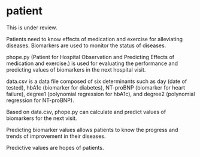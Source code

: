 # patient
This is under review.

Patients need to know effects of medication and exercise for alleviating diseases. 
Biomarkers are used to monitor the status of diseases.

phope.py (Patient for Hospital Observation and Predicting Effects of medication and exercise.)
is used for evaluating the performance and predicting values of biomarkers in the next hospital visit.

data.csv is a data file composed of six determinants such as day (date of tested), hbA1c (biomarker for diabetes), NT-proBNP (biomarker for heart failure), degree1 (polynomial regression for hbA1c), and degree2 (polynomial regression for NT-proBNP).

Based on data.csv, phope.py can calculate and predict values of biomarkers for the next visit.

Predicting biomarker values allows patients to know the progress and trends of improvement in their diseases. 

Predictive values are hopes of patients.

